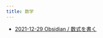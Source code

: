 ```yaml
---
title: 数学
---
```



- [2021-12-29 Obsidian / 数式を書く](./../../d/2021/12/29/Obsidian_で数式を書く.md)




